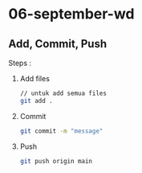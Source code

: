 # 06-september-wd

## Add, Commit, Push

Steps :

1. Add files

   ```bash
   // untuk add semua files
   git add .
   ```

2. Commit

   ```bash
   git commit -m "message"
   ```

3. Push

   ```bash
   git push origin main
   ```
